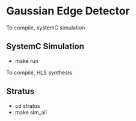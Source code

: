 # Gaussian Edge Detector



To compile, systemC simulation

## SystemC Simulation

- make run


To compile, HLS synthesis

## Stratus

- cd stratus
- make sim_all

